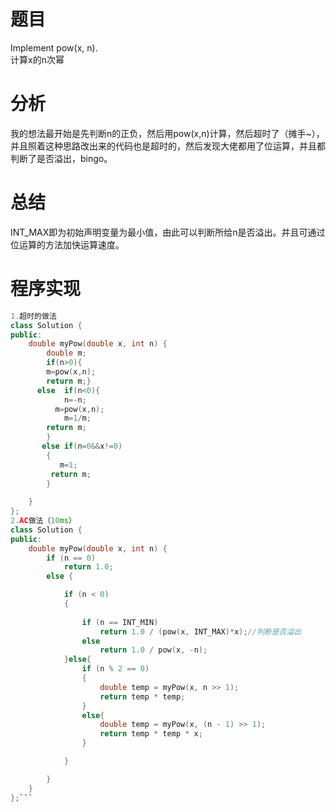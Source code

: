 # 题目
Implement pow(x, n). \
计算x的n次幂
# 分析
我的想法最开始是先判断n的正负，然后用pow(x,n)计算，然后超时了（摊手~），并且照着这种思路改出来的代码也是超时的，然后发现大佬都用了位运算，并且都判断了是否溢出，bingo。
# 总结
INT_MAX即为初始声明变量为最小值，由此可以判断所给n是否溢出。并且可通过位运算的方法加快运算速度。
# 程序实现
```cpp
1.超时的做法
class Solution {
public:
    double myPow(double x, int n) {
        double m;
        if(n>0){
        m=pow(x,n);
        return m;}
      else  if(n<0){
            n=-n;
          m=pow(x,n);
            m=1/m;
        return m;
        }
       else if(n=0&&x!=0)
        {
           m=1;
         return m;
        }
        
    }
};
2.AC做法（10ms）
class Solution {
public:
    double myPow(double x, int n) {
        if (n == 0)
            return 1.0;
        else {

            if (n < 0)
            {
                
                if (n == INT_MIN)
                    return 1.0 / (pow(x, INT_MAX)*x);//判断是否溢出
                else
                    return 1.0 / pow(x, -n);
            }else{
                if (n % 2 == 0)
                {
                    double temp = myPow(x, n >> 1);
                    return temp * temp;
                }
                else{
                    double temp = myPow(x, (n - 1) >> 1);
                    return temp * temp * x;
                }

            }

        }
    }
};```
